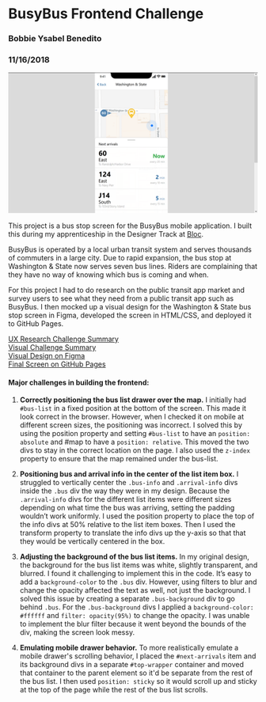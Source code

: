 <h1>BusyBus Frontend Challenge</h1>
<h3>Bobbie Ysabel Benedito</h3>
<h3>11/16/2018</h3>

![BusyBus screenshot](images/README-img.png)

This project is a bus stop screen for the BusyBus mobile application. I built this during my apprenticeship in the Designer Track at [Bloc](https://bloc.io). 

BusyBus is operated by a local urban transit system and serves thousands of commuters in a large city. Due to rapid expansion, the bus stop at Washington & State now serves seven bus lines. Riders are complaining that they have no way of knowing which bus is coming and when.

For this project I had to do research on the public transit app market and survey users to see what they need from a public transit app such as BusyBus. I then mocked up a visual design for the Washington & State bus stop screen in Figma, developed the screen in HTML/CSS, and deployed it to GitHub Pages.

[UX Research Challenge Summary](https://drive.google.com/open?id=1kvPBp2rCWPATqdwXaWD2aZIftUUcMx5E)  
[Visual Challenge Summary](https://drive.google.com/open?id=1oVu4u7pvgQD45_l_bF0uz80UAuLWzGpF)  
[Visual Design on Figma](https://www.figma.com/proto/xNKhbi2zvPhpcBLAi4dKEW/BusyBus?node-id=40795%3A4647&scaling=scale-down)  
[Final Screen on GitHub Pages](https://bobbiebenedito.github.io/busybus/)  

<h4>Major challenges in building the frontend:</h4>

1. **Correctly positioning the bus list drawer over the map.** I initially had `#bus-list` in a fixed position at the bottom of the screen. This made it look correct in the browser. However, when I checked it on mobile at different screen sizes, the positioning was incorrect. I solved this by using the position property and setting `#bus-list` to have an `position: absolute` and #map to have a `position: relative`. This moved the two divs to stay in the correct location on the page. I also used the `z-index` property to ensure that the map remained under the bus-list.

2. **Positioning bus and arrival info in the center of the list item box.** I struggled to vertically center the `.bus-info` and `.arrival-info` divs inside the `.bus` div the way they were in my design. Because the `.arrival-info` divs for the different list items were different sizes depending on what time the bus was arriving, setting the padding wouldn’t work uniformly. I used the position property to place the top of the info divs at 50% relative to the list item boxes. Then I used the transform property to translate the info divs up the y-axis so that that they would be vertically centered in the box.

3. **Adjusting the background of the bus list items.** In my original design, the background for the bus list items was white, slightly transparent, and blurred. I found it challenging to implement this in the code. It’s easy to add a `background-color` to the `.bus` div. However, using filters to blur and change the opacity affected the text as well, not just the background. I solved this issue by creating a separate `.bus-background` div to go behind `.bus`. For the `.bus-background` divs I applied a `background-color: #ffffff` and `filter: opacity(95%)` to change the opacity. I was unable to implement the blur filter because it went beyond the bounds of the div, making the screen look messy. 

4. **Emulating mobile drawer behavior.** To more realistically emulate a mobile drawer's scrolling behavior, I placed the `#next-arrivals` item and its background divs in a separate `#top-wrapper` container and moved that container to the parent element so it'd be separate from the rest of the bus list. I then used `position: sticky` so it would scroll up and sticky at the top of the page while the rest of the bus list scrolls.
